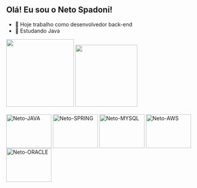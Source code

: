 ## Olá! Eu sou o Neto Spadoni!

- 🔭 Hoje trabalho como desenvolvedor back-end
- 🌱 Estudando Java

<div>
<img height="180cm" src="https://github-readme-stats.vercel.app/api?username=nespadoni&theme=holi&show_icons=true&hide=contribs,prs">
<img height="165cm" src="https://github-readme-stats.vercel.app/api/top-langs/?username=nespadoni&theme=holi&layout=compact">
</div>

<div style="display: inline_block"><br>
<img align="center" alt="Neto-JAVA" height="90" width="120" src="https://cdn.jsdelivr.net/gh/devicons/devicon@latest/icons/java/java-original-wordmark.svg"/>
<img align="center" alt="Neto-SPRING" height="90" width="120" src="https://cdn.jsdelivr.net/gh/devicons/devicon@latest/icons/spring/spring-original-wordmark.svg" />
<img align="center" alt="Neto-MYSQL" height="90" width="120" src="https://cdn.jsdelivr.net/gh/devicons/devicon@latest/icons/mysql/mysql-original-wordmark.svg" />
<img align="center" alt="Neto-AWS" height="90" width="120" src="https://cdn.jsdelivr.net/gh/devicons/devicon@latest/icons/amazonwebservices/amazonwebservices-original-wordmark.svg" />
<img align="center" alt="Neto-ORACLE" height="90" width="120" src="https://cdn.jsdelivr.net/gh/devicons/devicon@latest/icons/oracle/oracle-original.svg" />
</div>
